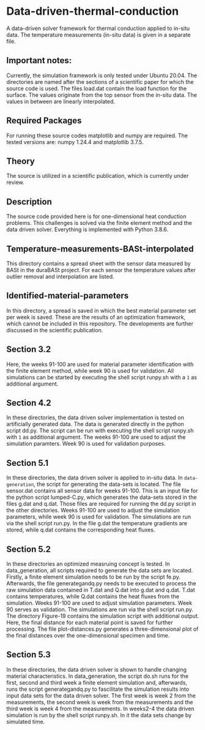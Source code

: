 # Data-driven-thermal-conduction
A data-driven solver framework for thermal conduction applied to in-situ data. The temperature measurements (in-situ data) is given in a separate file.

## Important notes:
Currently, the simulation framework is only tested under Ubuntu 20.04. The directories are named after the sections of a scientific paper for which the source code is used. The files load.dat contain the load function for the surface. The values originate from the top sensor from the in-situ data. The values in between are linearly interpolated.

## Required Packages
For running these source codes matplotlib and numpy are required. The tested versions are: numpy 1.24.4 and matplotlib 3.7.5.

## Theory
The source is utilized in a scientific publication, which is currently under review.

## Description
The source code provided here is for one-dimensional heat conduction problems. This challenges is solved via the finite element method and the data driven solver. Everything is implemented with Python 3.8.6.

## Temperature-measurements-BASt-interpolated
This directory contains a spread sheet with the sensor data measured by BASt in the duraBASt project. For each sensor the temperature values after outlier removal and interpolation are listed.

## Identified-material-parameters
In this directory, a spread is saved in which the best material parameter set per week is saved. These are the results of an optimization framework, which cannot be included in this repository. The developments are further discussed in the scientific publication. 

## Section 3.2
Here, the weeks 91-100 are used for material parameter identification with the finite element method, while week 90 is used for validation. All simulations can be started by executing the shell script runpy.sh with a `1` as additional argument.

## Section 4.2
In these directories, the data driven solver implementation is tested on artificially generated data. The data is generated directly in the python script dd.py. The script can be run with executing the shell script runpy.sh with `1` as additional argument. The weeks 91-100 are used to adjust the simulation paramters. Week 90 is used for validation purposes.

## Section 5.1
In these directories, the data driven solver is applied to in-situ data. In `data-generation`, the script for generating the data-sets is located. The file sensor.dat contains all sensor data for weeks 91-100. This is an input file for the python script lumped-C.py, which generates the data-sets stored in the files g.dat and q.dat. Those files are required for running the dd.py script in the other directories. Weeks 91-100 are used to adjust the simulation parameters, while week 90 is used for validation. The simulations are run via the shell script run.py.  In the file g.dat the temperature gradients are stored, while q.dat contains the corresponding heat fluxes.

## Section 5.2 
In these directories an optimized measruing concept is tested. In data_generation, all scripts required to generate the data sets are located. Firstly, a finite element simulation needs to be run by the script fe.py. Afterwards, the file generategandq.py needs to be executed to process the raw simulation data contained in T.dat and Q.dat into g.dat and q.dat. T.dat contains temperatures, while Q.dat contains the heat fluxes from the simulation. Weeks 91-100 are used to adjust simulation parameters. Week 90 serves as validation. The simulations are run via the shell script run.py. The directory Figure-19 contains the simulation script with additional output. Here, the final distance for each material point is saved for further processing. The file plot-distances.py generates a three-dimensional plot of the final distances over the one-dimensional specimen and time.

## Section 5.3 
In these directories, the data driven solver is shown to handle changing material characteristics. In data_generation, the script do.sh runs for the first, second and third week a finite element simulation and, afterwards, runs the script generategandq.py to fascilitate the simulation results into input data sets for the data driven solver. The first week is week 2 from the measurements, the second week is week from the measurements and the third week is week 4 from the measurements. In weeks2-4 the data driven simulation is run by the shell script runpy.sh. In it the data sets change by simulated time.
